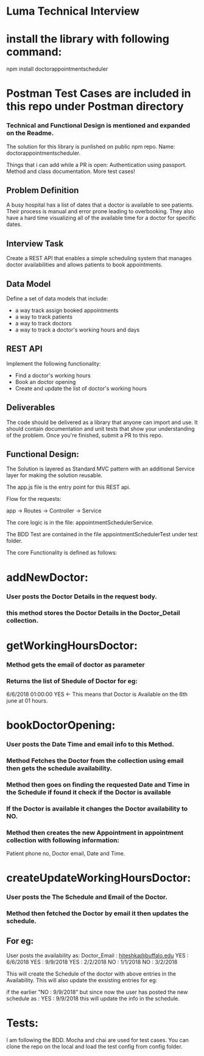 # Luma Technical Interview

# install the library with following command:

npm install doctorappointmentscheduler

# Postman Test Cases are included in this repo under Postman directory

### Technical and Functional Design is mentioned and expanded on the Readme.

The solution for this library is punlished on public npm repo.
Name: doctorappointmentscheduler.

Things that i can add while a PR is open:
Authentication using passport.
Method and class documentation.
More test cases!

## Problem Definition

A busy hospital has a list of dates that a doctor is available to see patients. Their process is manual and error prone leading to overbooking. They also have a hard time visualizing all of the available time for a doctor for specific dates. 

## Interview Task

Create a REST API that enables a simple scheduling system that manages doctor availabilities and allows patients to book appointments.

## Data Model

Define a set of data models that include:

* a way track assign booked appointments
* a way to track patients
* a way to track doctors 
* a way to track a doctor's working hours and days

## REST API

Implement the following functionality:

* Find a doctor's working hours
* Book an doctor opening
* Create and update the list of doctor's working hours

## Deliverables

The code should be delivered as a library that anyone can import and use. It should contain documentation and unit tests that show your understanding of the problem. Once you&#39;re finished, submit a PR to this repo.

## Functional Design:

The Solution is layered as Standard MVC pattern with an additional Service layer for making the solution reusable.

The app.js file is the entry point for this REST api.

Flow for the requests:

app -> Routes -> Controller -> Service

The core logic is in the file: appointmentSchedulerService.

The BDD Test are contained in the file appointmentSchedulerTest under test folder.

The core Functionality is defined as follows:

# addNewDoctor:

### User posts the Doctor Details in the request body.
### this method stores the Doctor Details in the Doctor_Detail collection.

# getWorkingHoursDoctor:

### Method gets the email of doctor as parameter
### Returns the list of Shedule of Doctor for eg:

6/6/2018 01:00:00 YES <- This means that Doctor is Available on the 6th june at 01 hours.

# bookDoctorOpening:
### User posts the Date Time and email info to this Method.
### Method Fetches the Doctor from the collection using email then gets the schedule availability.
### Method then goes on finding the requested Date and Time in the Schedule if found it check if the Doctor is available
### If the Doctor is available it changes the Doctor availability to NO.
### Method then creates the new Appointment in appointment collection with following information:

Patient phone no, Doctor email, Date and Time.

# createUpdateWorkingHoursDoctor:
### User posts the The Schedule and Email of the Doctor.
### Method then fetched the Doctor by email it then updates the schedule.
## For eg:

User posts the availability as:
Doctor_Email : hiteshka@buffalo.edu
YES : 6/6/2018
YES : 9/9/2018
YES : 2/2/2018
NO : 1/1/2018
NO : 3/2/2018

This will create the Schedule of the doctor with above entries in the Availability.
This will also update the exsisting entries for eg:

if the earlier "NO : 9/9/2018" but since now the user has posted the new schedule as : YES : 9/9/2018 this will update the info in the schedule.

# Tests:
 I am following the BDD.
 Mocha and chai are used for test cases.
 You can clone the repo on the local and load the test config from config folder.
